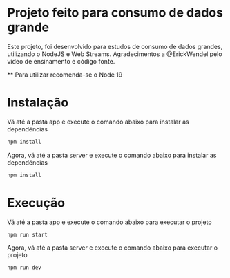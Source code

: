 # Projeto feito para consumo de dados grande

Este projeto, foi desenvolvido para estudos de consumo de dados grandes, utilizando o NodeJS e Web Streams. Agradecimentos a @ErickWendel pelo vídeo de ensinamento e código fonte.

\*\* Para utilizar recomenda-se o Node 19

# Instalação

Vá até a pasta app e execute o comando abaixo para instalar as dependências

```bash
npm install
```

Agora, vá até a pasta server e execute o comando abaixo para instalar as dependências

```bash
npm install
```

# Execução

Vá até a pasta app e execute o comando abaixo para executar o projeto

```bash
npm run start
```

Agora, vá até a pasta server e execute o comando abaixo para executar o projeto

```bash
npm run dev
```
